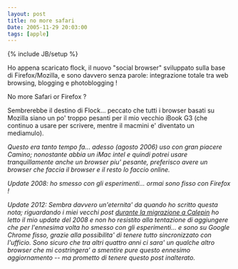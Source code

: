 ```yaml
---
layout: post
title: no more safari 
Date: 2005-11-29 20:03:00
tags: [apple]
---
```

{% include JB/setup %} 

Ho appena scaricato flock, il nuovo "social browser" sviluppato sulla base di Firefox/Mozilla, e sono davvero senza parole: integrazione totale tra web browsing, blogging e photoblogging !  
  
No more Safari or Firefox ?  
  
Sembrerebbe il destino di Flock... peccato che tutti i browser basati su Mozilla siano un po' troppo pesanti per il mio vecchio iBook G3 (che continuo a usare per scrivere, mentre il macmini e' diventato un mediamulo).  
  
_Questo era tanto tempo fa... adesso (agosto 2006) uso con gran piacere Camino; nonostante abbia un iMac intel e quindi potrei usare tranquillamente anche un browser piu' pesante, preferisco avere un browser che faccia il browser e il resto lo faccio online._  
  
_Update 2008: ho smesso con gli esperimenti... ormai sono fisso con Firefox !_

_Update 2012: Sembra davvero un'eternita' da quando ho scritto questa nota; riguardando i miei vecchi post [durante la migrazione a Calepin](http://aadm.calepin.co/2012-01-23-moving-to-calepin.html) ho letto il mio update del 2008 e non ho resistito alla tentazione di aggiungere che per l'ennesima volta ho smesso con gli esperimenti... e sono su Google Chrome fisso, grazie alla possibilita' di tenere tutto sincronizzato con l'ufficio. Sono sicuro che tra altri quattro anni ci sara' un qualche altro browser che mi costringera' a smentire pure questo ennesimo aggiornamento -- ma prometto di tenere questo post inalterato._
